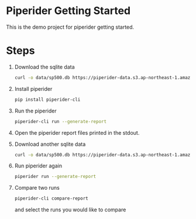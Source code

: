 # Piperider Getting Started

This is the demo project for piperider getting started.


# Steps

1. Download the sqlite data

   ```bash
   curl -o data/sp500.db https://piperider-data.s3.ap-northeast-1.amazonaws.com/getting-started/sp500_20220401.db
   ```

1. Install piperider

   ```bash
   pip install piperider-cli
   ```

1. Run the piperider

   ```bash
   piperider-cli run --generate-report 
   ```

1. Open the piperider report files printed in the stdout.   

1. Download another sqlite data

   ```bash
   curl -o data/sp500.db https://piperider-data.s3.ap-northeast-1.amazonaws.com/getting-started/sp500_20220527.db
   ```

1. Run piperider again

   ```bash
   piperider run --generate-report 
   ```

1. Compare two runs

   ```bash
   piperider-cli compare-report
   ```

   and select the runs you would like to compare
